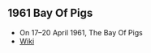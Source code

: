 ## 1961 Bay Of Pigs
- On 17–20 April 1961, The Bay Of Pigs
- [Wiki](https://en.wikipedia.org/wiki/Bay_of_Pigs_Invasion)